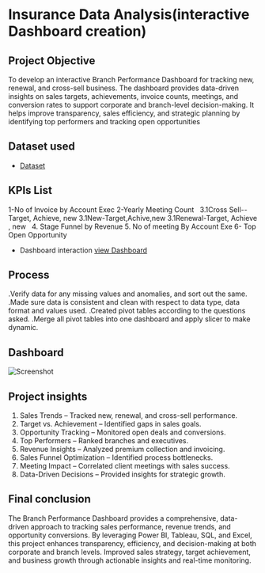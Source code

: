 # Insurance Data Analysis(interactive  Dashboard creation)
## Project Objective
To develop an interactive Branch Performance Dashboard for tracking new, renewal, and cross-sell business. The dashboard provides data-driven insights on sales targets, achievements, invoice counts, meetings, and conversion rates to support corporate and branch-level decision-making.
It helps improve transparency, sales efficiency, and strategic planning by identifying top performers and tracking open opportunities

## Dataset used
- <a href="https://github.com/veenadhari-DA/Data-Analysis-Dashboard/tree/main/Dataset">Dataset</a>

## KPIs List
1-No of Invoice by Account Exec
2-Yearly Meeting Count
 
3.1Cross Sell--Target, Achieve, new
3.1New-Target,Achive,new
3.1Renewal-Target, Achieve , new
 
4. Stage Funnel by Revenue
5. No of meeting By Account Exe
6- Top Open Opportunity

- Dashboard interaction <a href="https://github.com/veenadhari-DA/Data-Analysis-Dashboard/blob/main/Screenshot.png">view Dashboard</a>

## Process
.Verify data for any missing values and anomalies, and sort out the same.
.Made sure data is consistent and clean with respect to data type, data format and values used.
.Created pivot tables according to the questions asked.
.Merge all pivot tables into one dashboard and apply slicer to make dynamic.

## Dashboard

![Screenshot](https://github.com/user-attachments/assets/8b5dd8c5-35e7-4ffd-be36-441584011c75)


## Project insights
1.	Sales Trends – Tracked new, renewal, and cross-sell performance.
2.	Target vs. Achievement – Identified gaps in sales goals.
3.	Opportunity Tracking – Monitored open deals and conversions.
4.	Top Performers – Ranked branches and executives.
5.	Revenue Insights – Analyzed premium collection and invoicing.
6.	Sales Funnel Optimization – Identified process bottlenecks.
7.	Meeting Impact – Correlated client meetings with sales success.
8.	Data-Driven Decisions – Provided insights for strategic growth.

## Final conclusion

The Branch Performance Dashboard provides a comprehensive, data-driven approach to tracking sales performance, revenue trends, and opportunity conversions. By leveraging Power BI, Tableau, SQL, and Excel, this project enhances transparency, efficiency, and decision-making at both corporate and branch levels.
Improved sales strategy, target achievement, and business growth through actionable insights and real-time monitoring.




